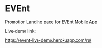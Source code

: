 # EVEnt
Promotion Landing page for EVEnt Mobile App

Live-demo link:

https://event-live-demo.herokuapp.com/ru/
